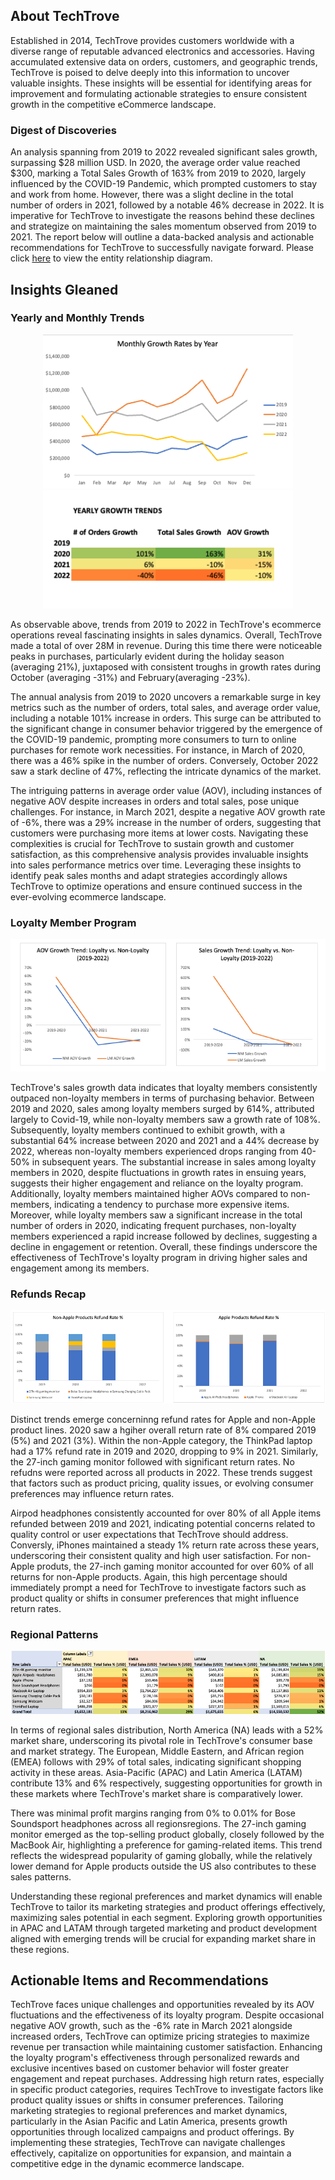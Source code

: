 ## About TechTrove

Established in 2014, TechTrove provides customers worldwide with a diverse range of reputable advanced electronics and accessories. Having accumulated extensive data on orders, customers, and geographic trends, TechTrove is poised to delve deeply into this information to uncover valuable insights. These insights will be essential for identifying areas for improvement and formulating actionable strategies to ensure consistent growth in the competitive eCommerce landscape.

### Digest of Discoveries

An analysis spanning from 2019 to 2022 revealed significant sales growth, surpassing $28 million USD. In 2020, the average order value reached $300, marking a Total Sales Growth of 163% from 2019 to 2020, largely influenced by the COVID-19 Pandemic, which prompted customers to stay and work from home. However, there was a slight decline in the total number of orders in 2021, followed by a notable 46% decrease in 2022. It is imperative for TechTrove to investigate the reasons behind these declines and strategize on maintaining the sales momentum observed from 2019 to 2021. The report below will outline a data-backed analysis and actionable recommendations for TechTrove to successfully navigate forward. Please click [here](TechTrove_ERD.png) to view the entity relationship diagram. 

## Insights Gleaned

### Yearly and Monthly Trends

<p align="center">
  <img src="images/Monthly_Growth_Rates.png" width="400" alt="monthly synopsis">
  <img src="images/Yearly_Growth_Trends.png" width="400" alt="yearly synopsis">
</p>


As observable above, trends from 2019 to 2022 in TechTrove's ecommerce operations reveal fascinating insights in sales dynamics. Overall, TechTrove made a total of over 28M in revenue. During this time there were noticeable peaks in purchases, particularly evident during the holiday season (averaging 21%), juxtaposed with consistent troughs in growth rates during October (averaging -31%) and February(averaging -23%).

The annual analysis from 2019 to 2020 uncovers a remarkable surge in key metrics such as the number of orders, total sales, and average order value, including a notable 101% increase in orders. This surge can be attributed to the significant change in consumer behavior triggered by the emergence of the COVID-19 pandemic, prompting more consumers to turn to online purchases for remote work necessities. For instance, in March of 2020, there was a 46% spike in the number of orders. Conversely, October 2022 saw a stark decline of 47%, reflecting the intricate dynamics of the market.

The intriguing patterns in average order value (AOV), including instances of negative AOV despite increases in orders and total sales, pose unique challenges. For instance, in March 2021, despite a negative AOV growth rate of -6%, there was a 29% increase in the number of orders, suggesting that customers were purchasing more items at lower costs. 
Navigating these complexities is crucial for TechTrove to sustain growth and customer satisfaction, as this comprehensive analysis provides invaluable insights into sales performance metrics over time. Leveraging these insights to identify peak sales months and adapt strategies accordingly allows TechTrove to optimize operations and ensure continued success in the ever-evolving ecommerce landscape.
### Loyalty Member Program
<p align="center">
  <img src="images/Loyalty_Program_Visual.png" alt="Loyalty Member Visual">
</p>

TechTrove's sales growth data indicates that loyalty members consistently outpaced non-loyalty members in terms of purchasing behavior. Between 2019 and 2020, sales among loyalty members surged by 614%, attributed largely to Covid-19, while non-loyalty members saw a growth rate of 108%. Subsequently, loyalty members continued to exhibit growth, with a substantial 64% increase between 2020 and 2021 and a 44% decrease by 2022, whereas non-loyalty members experienced drops ranging from 40-50% in subsequent years. The substantial increase in sales among loyalty members in 2020, despite fluctuations in growth rates in ensuing years, suggests their higher engagement and reliance on the loyalty program. Additionally, loyalty members maintained higher AOVs compared to non-members, indicating a tendency to purchase more expensive items. Moreover, while loyalty members saw a significant increase in the total number of orders in 2020, indicating frequent purchases, non-loyalty members experienced a rapid increase followed by declines, suggesting a decline in engagement or retention. Overall, these findings underscore the effectiveness of TechTrove's loyalty program in driving higher sales and engagement among its members.


### Refunds Recap

<p align="center">
  <img src="images/Refund_Rate.png" alt="% rates between Apple and non-Apple products">
</p>

Distinct trends emerge concerninng refund rates for Apple and non-Apple product lines. 2020 saw a hgiher overall return rate of 8% compared 2019 (5%) and 2021 (3%). Within the non-Apple category, the ThinkPad laptop had a 17% refund rate in 2019 and 2020, dropping to 9% in 2021. Similarly, the 27-inch gaming monitor followed with significant return rates. No refudns were reported across all products in 2022. These trends suggest that factors such as product pricing, quality issues, or evolving consumer preferences may influence return rates.

Airpod headphones consistently accounted for over 80% of all Apple items refunded between 2019 and 2021, indicating potential concerns related to quality control or user expectations that TechTrove should address. Conversly, iPhones maintained a steady 1% return rate across these years, underscoring their consistent quality and high user satisfaction.
For non-Apple produts, the 27-inch gaming monitor accounted for over 60% of all returns for non-Apple products. Again, this high percentage should immediately prompt a need for TechTrove to investigate factors such as product quality or shifts in consumer preferences that might influence return rates. 


### Regional Patterns

<p align="center">
  <img src="images/Regional_Sales_Trends.png" alt="sales trends between different regions">
</p>

In terms of regional sales distribution, North America (NA) leads with a 52% market share, underscoring its pivotal role in TechTrove's consumer base and market strategy. The European, Middle Eastern, and African region (EMEA) follows with 29% of total sales, indicating significant shopping activity in these areas. Asia-Pacific (APAC) and Latin America (LATAM) contribute 13% and 6% respectively, suggesting opportunities for growth in these markets where TechTrove's market share is comparatively lower.

There was minimal profit margins ranging from 0% to 0.01% for Bose Soundsport headphones across all regionsregions. The 27-inch gaming monitor emerged as the top-selling product globally, closely followed by the MacBook Air, highlighting a preference for gaming-related items. This trend reflects the widespread popularity of gaming globally, while the relatively lower demand for Apple products outside the US also contributes to these sales patterns.

Understanding these regional preferences and market dynamics will enable TechTrove to tailor its marketing strategies and product offerings effectively, maximizing sales potential in each segment. Exploring growth opportunities in APAC and LATAM through targeted marketing and product development aligned with emerging trends will be crucial for expanding market share in these regions.

## Actionable Items and Recommendations 

TechTrove faces unique challenges and opportunities revealed by its AOV fluctuations and the effectiveness of its loyalty program. Despite occasional negative AOV growth, such as the -6% rate in March 2021 alongside increased orders, TechTrove can optimize pricing strategies to maximize revenue per transaction while maintaining customer satisfaction. Enhancing the loyalty program's effectiveness through personalized rewards and exclusive incentives based on customer behavior will foster greater engagement and repeat purchases. Addressing high return rates, especially in specific product categories, requires TechTrove to investigate factors like product quality issues or shifts in consumer preferences. Tailoring marketing strategies to regional preferences and market dynamics, particularly in the Asian Pacific and Latin America, presents growth opportunities through localized campaigns and product offerings. By implementing these strategies, TechTrove can navigate challenges effectively, capitalize on opportunities for expansion, and maintain a competitive edge in the dynamic ecommerce landscape.

